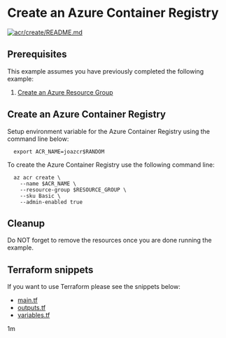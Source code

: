 
# Create an Azure Container Registry

[![acr/create/README.md](https://github.com/Azure-Samples/java-on-azure-examples/actions/workflows/acr_create_README_md.yml/badge.svg)](https://github.com/Azure-Samples/java-on-azure-examples/actions/workflows/acr_create_README_md.yml)

## Prerequisites

<!-- workflow.run()
  if [[ -z $REGION ]]; then
    export REGION=westus
  fi

  -->
<!-- workflow.cron(0 0 * * 0) -->
<!-- workflow.include(../../group/create/README.md) -->

This example assumes you have previously completed the following example:

1. [Create an Azure Resource Group](../../group/create/README.md)

## Create an Azure Container Registry

Setup environment variable for the Azure Container Registry using the command
line below:

<!-- workflow.skip() -->
```shell
  export ACR_NAME=joazcr$RANDOM
```

<!-- workflow.run()
  if [[ -z $ACR_NAME ]]; then
    export ACR_NAME=joazcr$RANDOM
  fi

  -->

To create the Azure Container Registry use the following command line:

```shell
  az acr create \
    --name $ACR_NAME \
    --resource-group $RESOURCE_GROUP \
    --sku Basic \
    --admin-enabled true
```

<!-- workflow.directOnly()
  export RESULT=$(az acr show --name $ACR_NAME --resource-group $RESOURCE_GROUP --output tsv --query provisioningState)
  az group delete --name $RESOURCE_GROUP --yes || true
  if [[ "$RESULT" != Succeeded ]]; then
    echo "Azure Container Registry $ACR_NAME was not provisioned properly"
    exit 1
  fi

  -->

## Cleanup

Do NOT forget to remove the resources once you are done running the example.

## Terraform snippets

If you want to use Terraform please see the snippets below:

* [main.tf](main.tf)
* [outputs.tf](outputs.tf)
* [variables.tf](variables.tf)

1m
